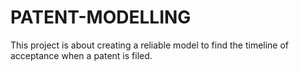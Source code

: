 # PATENT-MODELLING
This project is about creating a reliable model to find the timeline of acceptance when a patent is filed.
